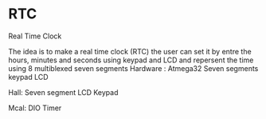 # RTC
Real Time Clock

The idea is to make a real time clock (RTC) the user can set it by entre the hours, minutes and seconds using keypad and LCD and repersent the time using 8 multiblexed seven segments 
Hardware : Atmega32
           Seven segments 
           keypad
           LCD 

Hall: Seven segment 
      LCD
      Keypad
 
Mcal: DIO 
      Timer
